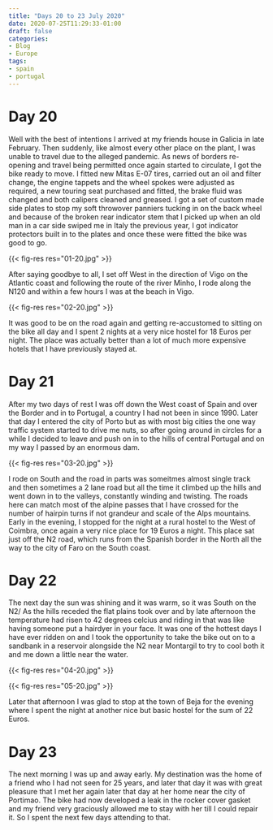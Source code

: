 ```yaml
---
title: "Days 20 to 23 July 2020"
date: 2020-07-25T11:29:33-01:00
draft: false
categories:
- Blog
- Europe
tags:
- spain
- portugal
---
```


# Day 20

Well with the best of intentions I arrived at my friends house in Galicia in late February. Then suddenly, like almost every other place on the plant, I was unable to travel due to the alleged pandemic. As news of borders re-opening and travel being permitted once again started to circulate, I got the bike ready to move. I fitted new Mitas E-07 tires, carried out an oil and filter change, the engine tappets and the wheel spokes were adjusted as required, a new touring seat purchased and fitted, the brake fluid was changed and both calipers cleaned and greased. I got a set of custom made side plates to stop my soft throwover panniers tucking in on the back wheel and because of the broken rear indicator stem that I picked up when an old man in a car side swiped me in Italy the previous year, I got indicator protectors built in to the plates and once these were fitted the bike was good to go.

{{< fig-res res="01-20.jpg" >}}

<!--more-->

After saying goodbye to all, I set off West in the direction of Vigo on the Atlantic coast and following the route of the river Minho, I rode along the N120 and within a few hours I was at the beach in Vigo.

{{< fig-res res="02-20.jpg" >}}

It was good to be on the road again and getting re-accustomed to sitting on the bike all day and I spent 2 nights at a very nice hostel for 18 Euros per night. The place was actually better than a lot of much more expensive hotels that I have previously stayed at.

# Day 21

After my two days of rest I was off down the West coast of Spain and over the Border and in to Portugal, a country I had not been in since 1990. Later that day I entered the city of Porto but as with most big cities the one way traffic system started to drive me nuts, so after going around in circles for a while I decided to leave and push on in to the hills of central Portugal and on my way I passed by an enormous dam.

{{< fig-res res="03-20.jpg" >}}

I rode on South and the road in parts was someitmes almost single track and then sometimes a 2 lane road but all the time it climbed up the hills and went down in to the valleys, constantly winding and twisting. The roads here can match most of the alpine passes that I have crossed for the number of hairpin turns if not grandeur and scale of the Alps mountains. Early in the evening, I stopped for the night at a rural hostel to the West of Coimbra, once again a very nice place for 19 Euros a night. This place sat just off the N2 road, which runs from the Spanish border in the North all the way to the city of Faro on the South coast. 

# Day 22

The next day the sun was shining and it was warm, so it was South on the N2/ As the hills receded the flat plains took over and by late afternoon the temperature had risen to 42 degrees celcius and riding in that was like having someone put a hairdyer in your face. It was one of the hottest days I have ever ridden on and I took the opportunity to take the bike out on to a sandbank in a reservoir alongside the N2 near Montargil to try to cool both it and me down a little near the water.

{{< fig-res res="04-20.jpg" >}}

{{< fig-res res="05-20.jpg" >}}

Later that afternoon I was glad to stop at the town of Beja for the evening where I spent the night at another nice but basic hostel for the sum of 22 Euros.

# Day 23

The next morning I was up and away early. My destination was the home of a friend who I had not seen for 25 years, and later that day it was with great pleasure that I met her again later that day at her home near the city of Portimao. The bike had now developed a leak in the rocker cover gasket and my friend very graciously allowed me to stay with her till I could repair it. So I spent the next few days attending to that.